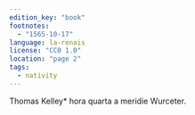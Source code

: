 ```yaml
---
edition_key: "book"
footnotes:
  - "1565-10-17"
language: la-renais
license: "CC0 1.0"
location: "page 2"
tags:
  - nativity
---
```

Thomas Kelley* hora quarta a meridie Wurceter.
